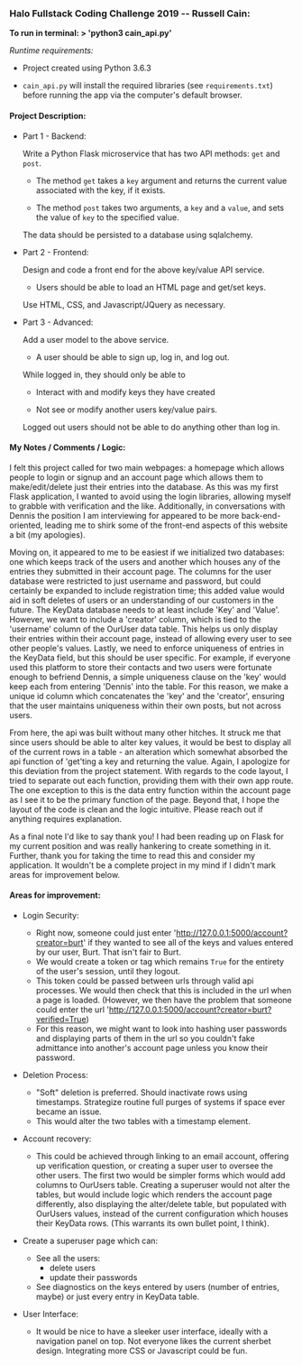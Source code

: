 ### Halo Fullstack Coding Challenge 2019 -- Russell Cain:

**To run in terminal: > 'python3 cain_api.py'**

*Runtime requirements:* 

  - Project created using Python 3.6.3
  
  - `cain_api.py` will install the required libraries (see `requirements.txt`) before running the app via the computer's default browser. 

#### Project Description:

- Part 1 - Backend: 

	Write a Python Flask microservice that has two API methods: `get` and `post`.
	
	- The method `get` takes a `key` argument and returns the current value associated with the key, if it exists.
		
  - The method `post` takes two arguments, a `key` and a `value`, and sets the value of `key` to the specified value.
	 	
  The data should be persisted to a database using sqlalchemy.

- Part 2 - Frontend: 

	Design and code a front end for the above key/value API service.

  - Users should be able to load an HTML page and get/set keys.
		
  Use HTML, CSS, and Javascript/JQuery as necessary.

- Part 3 - Advanced: 

	Add a user model to the above service.
	
  - A user should be able to sign up, log in, and log out.
		
  While logged in, they should only be able to 
	
  - Interact with and modify keys they have created 
		
  - Not see or modify another users key/value pairs.
		
  Logged out users should not be able to do anything other than log in.

#### My Notes / Comments / Logic: 

I felt this project called for two main webpages: a homepage which allows people to login or signup and an account page which allows them to make/edit/delete just their entries into the database. As this was my first Flask application, I wanted to avoid using the login libraries, allowing myself to grabble with verification and the like. Additionally, in conversations with Dennis the position I am interviewing for appeared to be more back-end-oriented, leading me to shirk some of the front-end aspects of this website a bit (my apologies). 


Moving on, it appeared to me to be easiest if we initialized two databases: one which keeps track of the users and another which houses any of the entries they submitted in their account page. The columns for the user database were restricted to just username and password, but could certainly be expanded to include registration time; this added value would aid in soft deletes of users or an understanding of our customers in the future. The KeyData database needs to at least include 'Key' and 'Value'. However, we want to include a 'creator' column, which is tied to the 'username' column of the OurUser data table. This helps us only display their entries within their account page, instead of allowing every user to see other people's values. Lastly, we need to enforce uniqueness of entries in the KeyData field, but this should be user specific. For example, if everyone used this platform to store their contacts and two users were fortunate enough to befriend Dennis, a simple uniqueness clause on the 'key' would keep each from entering 'Dennis' into the table. For this reason, we make a unique id column which concatenates the 'key' and the 'creator', ensuring that the user maintains uniqueness within their own posts, but not across users. 

From here, the api was built without many other hitches. It struck me that since users should be able to alter key values, it would be best to display all of the current rows in a table - an alteration which somewhat absorbed the api function of 'get'ting a key and returning the value. Again, I apologize for this deviation from the project statement. With regards to the code layout, I tried to separate out each function, providing them with their own app route. The one exception to this is the data entry function within the account page as I see it to be the primary function of the page. Beyond that, I hope the layout of the code is clean and the logic intuitive. Please reach out if anything requires explanation. 

As a final note I'd like to say thank you! I had been reading up on Flask for my current position and was really hankering to create something in it. Further, thank you for taking the time to read this and consider my application. It wouldn't be a complete project in my mind if I didn't mark areas for improvement below.

#### Areas for improvement:

- Login Security: 
	- Right now, someone could just enter 'http://127.0.0.1:5000/account?creator=burt' if they wanted to see all of the keys and values entered by our user, Burt. That isn't fair to Burt.
	- We would create a token or tag which remains `True` for the entirety of the user's session, until they logout.
	- This token could be passed between urls through valid api processes. We would then check that this is included in the url when a page is loaded. (However, we then have the problem that someone could enter the url 'http://127.0.0.1:5000/account?creator=burt?verified=True)
	- For this reason, we might want to look into hashing user passwords and displaying parts of them in the url so you couldn't fake admittance into another's account page unless you know their password. 

- Deletion Process:
	- "Soft" deletion is preferred. Should inactivate rows using timestamps. Strategize routine full purges of systems if space ever became an issue. 
	- This would alter the two tables with a timestamp element.

- Account recovery:
	- This could be achieved through linking to an email account, offering up verification question, or creating a super user to oversee the other users. The first two would be simpler forms which would add columns to OurUsers table. Creating a superuser would not alter the tables, but would include logic which renders the account page differently, also displaying the alter/delete table, but populated with OurUsers values, instead of the current configuration which houses their KeyData rows. (This warrants its own bullet point, I think).

- Create a superuser page which can:
	- See all the users:
		- delete users
		- update their passwords
	- See diagnostics on the keys entered by users (number of entries, maybe) or just every entry in KeyData table.

- User Interface:
	- It would be nice to have a sleeker user interface, ideally with a navigation panel on top. Not everyone likes the current sherbet design. Integrating more CSS or Javascript could be fun.

